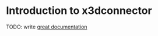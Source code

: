 # Introduction to x3dconnector

TODO: write [great documentation](http://jacobian.org/writing/what-to-write/)
